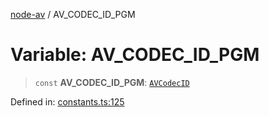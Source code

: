 [node-av](../globals.md) / AV\_CODEC\_ID\_PGM

# Variable: AV\_CODEC\_ID\_PGM

> `const` **AV\_CODEC\_ID\_PGM**: [`AVCodecID`](../type-aliases/AVCodecID.md)

Defined in: [constants.ts:125](https://github.com/seydx/av/blob/f8631fc881b394300b1479f511d55cf1c370a87f/src/constants/constants.ts#L125)
